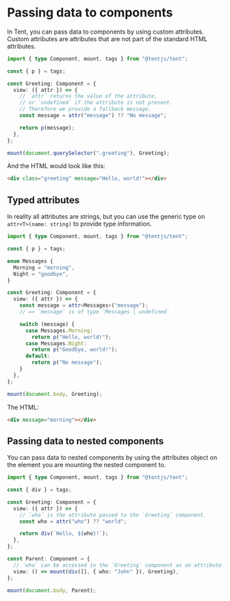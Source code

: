 # Passing data to components

In Tent, you can pass data to components by using custom attributes. Custom attributes are attributes that are not part of the standard HTML attributes.

```typescript
import { type Component, mount, tags } from "@tentjs/tent";

const { p } = tags;

const Greeting: Component = {
  view: ({ attr }) => {
    // `attr` returns the value of the attribute,
    // or `undefined` if the attribute is not present.
    // Therefore we provide a fallback message.
    const message = attr("message") ?? "No message";

    return p(message);
  },
};

mount(document.querySelector(".greeting"), Greeting);
```

And the HTML would look like this:

```html
<div class="greeting" message="Hello, world!"></div>
```

## Typed attributes

In reality all attributes are strings, but you can use the generic type on `attr<T>(name: string)` to provide type information.

```typescript
import { type Component, mount, tags } from "@tentjs/tent";

const { p } = tags;

enum Messages {
  Morning = "morning",
  Night = "goodbye",
}

const Greeting: Component = {
  view: ({ attr }) => {
    const message = attr<Messages>("message");
    // => `message` is of type `Messages | undefined`

    switch (message) {
      case Messages.Morning:
        return p("Hello, world!");
      case Messages.Night:
        return p("Goodbye, world!");
      default:
        return p("No message");
    }
  },
};

mount(document.body, Greeting);
```

The HTML:

```html
<div message="morning"></div>
```

## Passing data to nested components

You can pass data to nested components by using the attributes object on the element you are mounting the nested component to.

```typescript
import { type Component, mount, tags } from "@tentjs/tent";

const { div } = tags;

const Greeting: Component = {
  view: ({ attr }) => {
    // `who` is the attribute passed to the `Greeting` component.
    const who = attr("who") ?? "world";

    return div(`Hello, ${who}!`);
  },
};

const Parent: Component = {
  // `who` can be accessed in the `Greeting` component as an attribute.
  view: () => mount(div([], { who: "John" }), Greeting),
};

mount(document.body, Parent);
```
